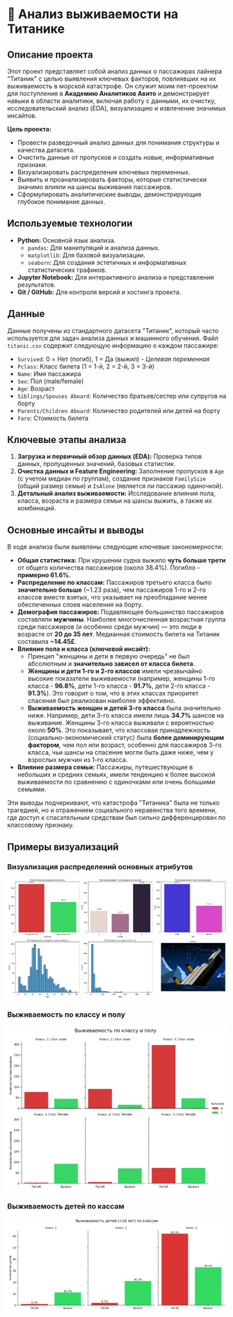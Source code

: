 # 🚢 Анализ выживаемости на Титанике

## Описание проекта

Этот проект представляет собой анализ данных о пассажирах лайнера "Титаник" с целью выявления ключевых факторов, повлиявших на их выживаемость в морской катастрофе. Он служит моим пет-проектом для поступления в **Академию Аналитиков Авито** и демонстрирует навыки в области аналитики, включая работу с данными, их очистку, исследовательский анализ (EDA), визуализацию и извлечение значимых инсайтов.

**Цель проекта:**
*   Провести разведочный анализ данных для понимания структуры и качества датасета.
*   Очистить данные от пропусков и создать новые, информативные признаки.
*   Визуализировать распределения ключевых переменных.
*   Выявить и проанализировать факторы, которые статистически значимо влияли на шансы выживания пассажиров.
*   Сформулировать аналитические выводы, демонстрирующие глубокое понимание данных.

## Используемые технологии

*   **Python:** Основной язык анализа.
    *   `pandas`: Для манипуляций и анализа данных.
    *   `matplotlib`: Для базовой визуализации.
    *   `seaborn`: Для создания эстетичных и информативных статистических графиков.
*   **Jupyter Notebook:** Для интерактивного анализа и представления результатов.
*   **Git / GitHub:** Для контроля версий и хостинга проекта.

## Данные

Данные получены из стандартного датасета "Титаник", который часто используется для задач анализа данных и машинного обучения. Файл `titanic.csv` содержит следующую информацию о каждом пассажире:

*   `Survived`: 0 = Нет (погиб), 1 = Да (выжил) - *Целевая переменная*
*   `Pclass`: Класс билета (1 = 1-й, 2 = 2-й, 3 = 3-й)
*   `Name`: Имя пассажира
*   `Sex`: Пол (male/female)
*   `Age`: Возраст
*   `Siblings/Spouses Aboard`: Количество братьев/сестер или супругов на борту
*   `Parents/Children Aboard`: Количество родителей или детей на борту
*   `Fare`: Стоимость билета

## Ключевые этапы анализа

1.  **Загрузка и первичный обзор данных (EDA):** Проверка типов данных, пропущенных значений, базовых статистик.
2.  **Очистка данных и Feature Engineering:** Заполнение пропусков в `Age` (с учетом медиан по группам), создание признаков `FamilySize` (общий размер семьи) и `IsAlone` (является ли пассажир одиночкой).
3.  **Детальный анализ выживаемости:** Исследование влияния пола, класса, возраста и размера семьи на шансы выжить, а также их комбинаций.

## Основные инсайты и выводы

В ходе анализа были выявлены следующие ключевые закономерности:

*   **Общая статистика:** При крушении судна выжило **чуть больше трети** от общего количества пассажиров (около 38.4%). Погибло - **примерно 61.6%**.
*   **Распределение по классам:** Пассажиров третьего класса было **значительно больше** (~1.23 раза), чем пассажиров 1-го и 2-го классов вместе взятых, что указывает на преобладание менее обеспеченных слоев населения на борту.
*   **Демография пассажиров:** Подавляющее большинство пассажиров составляли **мужчины**. Наиболее многочисленная возрастная группа среди пассажиров (и особенно среди мужчин) — это люди в возрасте от **20 до 35 лет**. Медианная стоимость билета на Титаник составила **~14.45£**.
*   **Влияние пола и класса (ключевой инсайт):**
    *   Принцип "женщины и дети в первую очередь" не был абсолютным и **значительно зависел от класса билета**.
    *   **Женщины и дети 1-го и 2-го классов** имели чрезвычайно высокие показатели выживаемости (например, женщины 1-го класса - **96.8%**, дети 1-го класса - **91.7%**, дети 2-го класса - **91.3%**). Это говорит о том, что в этих классах приоритет спасения был реализован наиболее эффективно.
    *   **Выживаемость женщин и детей 3-го класса** была значительно ниже. Например, дети 3-го класса имели лишь **34.7%** шансов на выживание. Женщины 3-го класса выживали с вероятностью около **50%**. Это показывает, что классовая принадлежность (социально-экономический статус) была **более доминирующим фактором**, чем пол или возраст, особенно для пассажиров 3-го класса, чьи шансы на спасение могли быть даже ниже, чем у взрослых мужчин из 1-го класса.
*   **Влияние размера семьи:** Пассажиры, путешествующие в небольших и средних семьях, имели тенденцию к более высокой выживаемости по сравнению с одиночками или очень большими семьями.

Эти выводы подчеркивают, что катастрофа "Титаника" была не только трагедией, но и отражением социального неравенства того времени, где доступ к спасательным средствам был сильно дифференцирован по классовому признаку.

## Примеры визуализаций

### Визуализация распределений основных атрибутов
![Визуализация распределений основных атрибутов](graphics/dist_visualization.png)

### Выживаемость по классу и полу
![Выживаемость по классу и полу](graphics/survival_pclass_sex_gist.png)

### Выживаемость детей по кассам
![Выживаемость детей по кассам](graphics/child_survival_gist.png)

